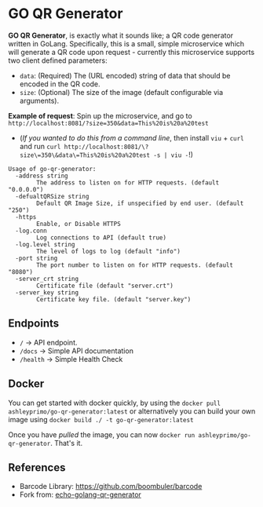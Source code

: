 
# GO QR Generator
**GO QR Generator**, is exactly what it sounds like; a QR code generator written in GoLang. Specifically, this is a small, simple microservice which will generate a QR code upon request - currently this microservice supports two client defined parameters:
* ```data```: (Required) The (URL encoded) string of data that should be encoded in the QR code.
* ```size```: (Optional) The size of the image (default configurable via arguments).

**Example of request**: Spin up the microservice, and go to `http://localhost:8081/?size=350&data=This%20is%20a%20test` 
- (*If you wanted to do this from a command line*, then install `viu` + `curl` and run `curl http://localhost:8081/\?size\=350\&data\=This%20is%20a%20test -s | viu -`!) 

```
Usage of go-qr-generator:
  -address string
    	The address to listen on for HTTP requests. (default "0.0.0.0")
  -defualtQRSize string
    	Default QR Image Size, if unspecified by end user. (default "250")
  -https
    	Enable, or Disable HTTPS
  -log.conn
    	Log connections to API (default true)
  -log.level string
    	The level of logs to log (default "info")
  -port string
    	The port number to listen on for HTTP requests. (default "8080")
  -server_crt string
    	Certificate file (default "server.crt")
  -server_key string
    	Certificate key file. (default "server.key")
```

## Endpoints
* `/` -> API endpoint.
* `/docs` -> Simple API documentation
* `/health` -> Simple Health Check 

## Docker
You can get started with docker quickly, by using the `docker pull ashleyprimo/go-qr-generator:latest` or alternatively you can build your own image using `docker build ./ -t go-qr-generator:latest`

Once you have *pulled* the image, you can now `docker run ashleyprimo/go-qr-generator`. That's it.

## References
* Barcode Library: https://github.com/boombuler/barcode
* Fork from: [echo-golang-qr-generator](https://github.com/kingsleytan/echo-golang-qr-generator)
